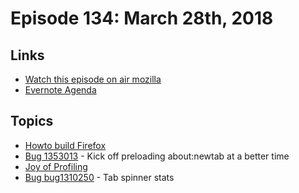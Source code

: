# Episode 134: March 28th, 2018

## Links
* [Watch this episode on air mozilla](https://air.mozilla.org/the-joy-of-coding-episode-134/)
* [Evernote Agenda](https://www.evernote.com/l/AbLsl47akzFOx7LSG3nCFFYJop2UZZfCXzI)

## Topics

* [Howto build Firefox](https://developer.mozilla.org/en-US/docs/Mozilla/Developer_guide/Build_Instructions/Simple_Firefox_build)
* [Bug 1353013](https://bugzilla.mozilla.org/show_bug.cgi?id=1353013) - Kick off preloading about:newtab at a better time
* [Joy of Profiling](https://air.mozilla.org/search/?ss=41)
* [Bug bug1310250](https://mikeconley.github.io/bug1310250/) -  Tab spinner stats

